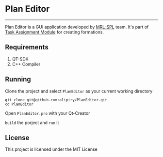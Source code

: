 # Plan Editor
----
Plan Editor is a GUI application developed by [MRL-SPL](http://mrl-spl.ir) team.
It's part of [Task Assignment Module](http://github.com/novinsh/GamePlanner) for creating formations.

## Requirements

1. QT-SDK
2. C++ Compiler

## Running

Clone the project and select ```PlanEditor``` as your current working directory

    git clone git@github.com:alipiry/PlanEditor.git
    cd PlanEditor

Open ```PlanEditor.pro``` with your Qt-Creator

```build``` the porject and ```run``` it


## License

This project is licensed under the MIT License 
